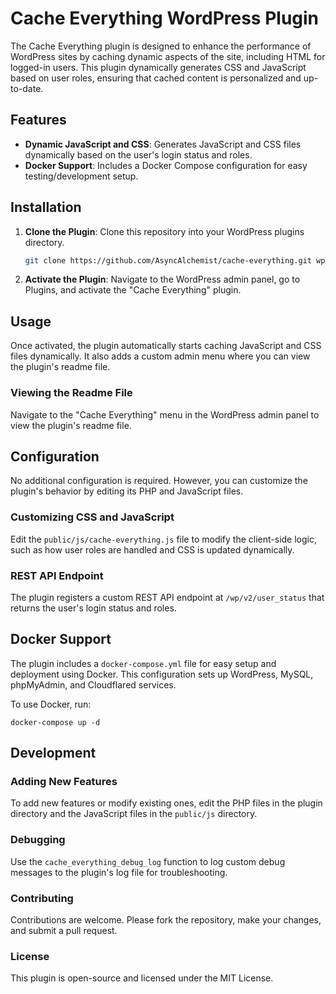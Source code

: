 # Cache Everything WordPress Plugin

The Cache Everything plugin is designed to enhance the performance of WordPress sites by caching dynamic aspects of the site, including HTML for logged-in users. This plugin dynamically generates CSS and JavaScript based on user roles, ensuring that cached content is personalized and up-to-date.

## Features

- **Dynamic JavaScript and CSS**: Generates JavaScript and CSS files dynamically based on the user's login status and roles.
- **Docker Support**: Includes a Docker Compose configuration for easy testing/development setup.

## Installation

1. **Clone the Plugin**: Clone this repository into your WordPress plugins directory.
    ```bash
    git clone https://github.com/AsyncAlchemist/cache-everything.git wp-content/plugins/cache-everything
    ```
2. **Activate the Plugin**: Navigate to the WordPress admin panel, go to Plugins, and activate the "Cache Everything" plugin.

## Usage

Once activated, the plugin automatically starts caching JavaScript and CSS files dynamically. It also adds a custom admin menu where you can view the plugin's readme file.

### Viewing the Readme File

Navigate to the "Cache Everything" menu in the WordPress admin panel to view the plugin's readme file.

## Configuration

No additional configuration is required. However, you can customize the plugin's behavior by editing its PHP and JavaScript files.

### Customizing CSS and JavaScript

Edit the `public/js/cache-everything.js` file to modify the client-side logic, such as how user roles are handled and CSS is updated dynamically.

### REST API Endpoint

The plugin registers a custom REST API endpoint at `/wp/v2/user_status` that returns the user's login status and roles.

## Docker Support

The plugin includes a `docker-compose.yml` file for easy setup and deployment using Docker. This configuration sets up WordPress, MySQL, phpMyAdmin, and Cloudflared services.

To use Docker, run:

`docker-compose up -d`

## Development

### Adding New Features
To add new features or modify existing ones, edit the PHP files in the plugin directory and the JavaScript files in the `public/js` directory.

### Debugging
Use the `cache_everything_debug_log` function to log custom debug messages to the plugin's log file for troubleshooting.

### Contributing
Contributions are welcome. Please fork the repository, make your changes, and submit a pull request.

### License
This plugin is open-source and licensed under the MIT License.
